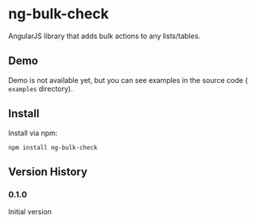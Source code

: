 # ng-bulk-check

AngularJS library that adds bulk actions to any lists/tables. 

## Demo

Demo is not available yet, but you can see examples in the source code ( `examples` directory).

## Install

Install via npm: 

```
npm install ng-bulk-check
```

## Version History

### 0.1.0
Initial version
